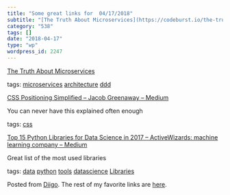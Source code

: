 ```yaml
---
title: "Some great links for  04/17/2018"
subtitle: "[The Truth About Microservices](https://codeburst.io/the-truth-about-microservices-8f8124913df4?sour..."
category: "538"
tags: []
date: "2018-04-17"
type: "wp"
wordpress_id: 2247
---
```

[The Truth About Microservices](https://codeburst.io/the-truth-about-microservices-8f8124913df4?source=userActivityShare-d383785221d0-1523879046) 

 tags: [microservices](https://www.diigo.com/user/pitosalas/microservices) [architecture](https://www.diigo.com/user/pitosalas/architecture) [ddd](https://www.diigo.com/user/pitosalas/ddd)

 [CSS Positioning Simplified – Jacob Greenaway – Medium](https://medium.com/@jacobgreenaway12/taming-the-css-beast-master-positioning-5882bad14458?source=userActivityShare-d383785221d0-1523878866) 

You can never have this explained often enough

 tags: [css](https://www.diigo.com/user/pitosalas/css)

 [Top 15 Python Libraries for Data Science in 2017 – ActiveWizards: machine learning company – Medium](https://medium.com/activewizards-machine-learning-company/top-15-python-libraries-for-data-science-in-in-2017-ab61b4f9b4a7?source=userActivityShare-d383785221d0-1523878111) 

Great list of the most used libraries

 tags: [data](https://www.diigo.com/user/pitosalas/data) [python](https://www.diigo.com/user/pitosalas/python) [tools](https://www.diigo.com/user/pitosalas/tools) [datascience](https://www.diigo.com/user/pitosalas/datascience) [Libraries](https://www.diigo.com/user/pitosalas/Libraries)

Posted from [Diigo](https://www.diigo.com). The rest of my favorite links are [here](https://www.diigo.com/user/pitosalas).